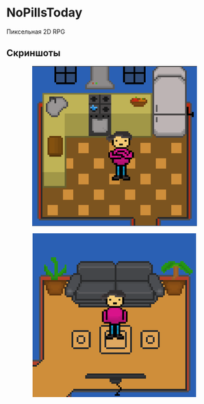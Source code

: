 # NoPillsToday
Пиксельная 2D RPG

## Скриншоты

<p align="center">
  <img src="https://github.com/EvilPug/NoPillsToday/blob/master/screenshots/Screenshot_1.png?raw=true" />
</p>

<p align="center">
  <img src="https://github.com/EvilPug/NoPillsToday/blob/master/screenshots/Screenshot_2.png?raw=true" />
</p>
